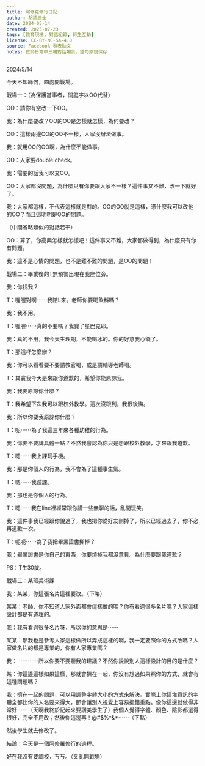 ```yaml
---
title: 阿修羅修行日記
author: 胡語居士
date: 2024-05-14
created: 2025-07-23
tags: [教育現場, 對話紀錄, 師生互動]
license: CC-BY-NC-SA-4.0
source: Facebook 發表貼文
notes: 教師日常中三場對話場景，語句原貌保存
---
```


2024/5/14

今天不知緣何，四處開戰場。

戰場一：（為保護當事者，關鍵字以OO代替）

OO：請你有空改一下OO。

我：為什麼要改？OO的OO是怎樣就怎樣，為何要改？

OO：這樣兩邊OO的OO不一樣，人家沒辦法做事。

我：就用OO的OO啊，為什麼不能做事。

OO：人家要double check。

我：需要的話我可以交OO。

OO：大家都沒問題，為什麼只有你要跟大家不一樣？這件事又不難，改一下就好了。

我：大家都這樣，不代表這樣就是對的。OO的OO就是這樣，憑什麼我可以改他的OO？而且這明明是OO的問題。

（中間省略類似的對話若干）

OO：算了，你高興怎樣就怎樣吧！這件事又不難，大家都做得到，為什麼只有你有問題。

我：這不是心情的問題，也不是難不難的問題，是OO的問題！



戰場二：畢業後的T無預警出現在我座位旁。

我：你找我？

T：喔喔對啊⋯⋯我陪L來。老師你要喝飲料嗎？

我：我不用。

T：喔喔⋯⋯真的不要嗎？我買了星巴克耶。

我：真的不用，我今天生理期，不能喝冰的。你的好意我心領了。

T：那這杯怎麼辦？

我：你可以看看要不要請教官喝，或是請輔導老師喝。

T：其實我今天是來跟你道歉的，希望你能原諒我。

我：我要原諒你什麼？

T：我希望下次我可以跟校外教學。這次沒跟到，我很後悔。

我：所以你要我原諒你什麼？

T：呃⋯⋯為了我這三年來各種幼稚的行為。

我：你要不要講具體一點？不然我會認為你只是想跟校外教學，才來跟我道歉。

T：嗯⋯⋯我上課玩手機。

我：那是你個人的行為，我不會為了這種事生氣。

T：嗯⋯⋯我蹺課。

我：那也是你個人的行為。

T：嗯⋯⋯我在line裡經常跟你講一些無聊的話，亂開玩笑。

我：這件事我已經跟你說過了，我也把你從好友刪掉了，所以已經過去了，你不必再道歉一次。

T：呃呃⋯⋯為了我把畢業證書撕掉？

我：畢業證書是你自己的東西，你要燒掉我都沒意見。為什麼要跟我道歉？

PS：T生30歲。



戰場三：某班美術課

我：某某，你這張名片這裡要改。（下略）

某某：老師，你不知道人家外面都會這樣做的嗎？你有看過很多名片嗎？人家這樣設計都是有道理的。

我：我有看過很多名片呀，所以你的意思是⋯⋯

某某：那我也是參考人家這樣做所以弄成這樣的啊，我一定要照你的方式改嗎？人家做名片的都是專業的，你有人家專業嗎？

我：⋯⋯⋯⋯所以你要不要聽我的建議？不然你說說別人這樣設計的目的是什麼？

某：你這邊這樣如果這樣，那就會擠在一起，你沒有想過如果照你的方式，就會有這種問題嗎？

我：擠在一起的問題，可以用調整字體大小的方式來解決。實際上你這堆資訊的字體全都比你的人名要來得大，那會讓別人視覺上容易擺錯重點。像你這邊就做得非常好⋯⋯（天啊我終於記起來要讚美學生了）我個人覺得字體、顏色、陰影都選得很好，完全不用改；然後你這邊再！@#$%^&*⋯⋯（下略）

然後學生就去修改了。

結論：今天是一個阿修羅修行的過程。

好在我沒有要調校，丂丂。（又亂開戰場）
